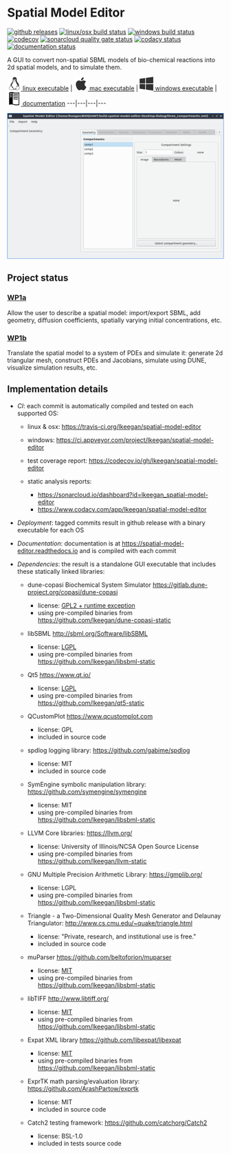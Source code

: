 # Spatial Model Editor
[![github releases](https://img.shields.io/github/release/lkeegan/spatial-model-editor.svg)](https://github.com/lkeegan/spatial-model-editor/releases)
[![linux/osx build status](https://travis-ci.org/lkeegan/spatial-model-editor.svg?branch=master)](https://travis-ci.org/lkeegan/spatial-model-editor)
[![windows build status](https://ci.appveyor.com/api/projects/status/0m87yyaalrrj5ndn/branch/master?svg=true)](https://ci.appveyor.com/project/lkeegan/spatial-model-editor/branch/master)
[![codecov](https://codecov.io/gh/lkeegan/spatial-model-editor/branch/master/graph/badge.svg)](https://codecov.io/gh/lkeegan/spatial-model-editor)
[![sonarcloud quality gate status](https://sonarcloud.io/api/project_badges/measure?project=lkeegan_spatial-model-editor&metric=alert_status)](https://sonarcloud.io/dashboard?id=lkeegan_spatial-model-editor)
[![codacy status](https://api.codacy.com/project/badge/Grade/2cc27d99b42041668944f41d88abeef0)](https://www.codacy.com/app/lkeegan/spatial-model-editor?utm_source=github.com&amp;utm_medium=referral&amp;utm_content=lkeegan/spatial-model-editor&amp;utm_campaign=Badge_Grade)
[![documentation status](https://readthedocs.org/projects/spatial-model-editor/badge/)](https://spatial-model-editor.readthedocs.io/en/latest/)

A GUI to convert non-spatial SBML models of bio-chemical reactions into 2d spatial models, and to simulate them.

[<img src="docs/img/icon-linux.png" width="32"> linux executable](https://github.com/lkeegan/spatial-model-editor/releases/latest/download/spatial-model-editor) |
[<img src="docs/img/icon-osx.png" width="32"> mac executable](https://github.com/lkeegan/spatial-model-editor/releases/latest/download/spatial-model-editor.dmg) |
[<img src="docs/img/icon-windows.png" width="32"> windows executable](https://github.com/lkeegan/spatial-model-editor/releases/latest/download/spatial-model-editor.exe) |
[<img src="docs/img/icon-docs.png" width="32"> documentation](https://spatial-model-editor.readthedocs.io/en/latest/)
---|---|---|---

![screenshot](docs/img/geometry.png)

## Project status

### [WP1a](https://github.com/lkeegan/spatial-model-editor/projects/1)
Allow the user to describe a spatial model: import/export SBML, add geometry, diffusion coefficients, spatially varying initial concentrations, etc.

### [WP1b](https://github.com/lkeegan/spatial-model-editor/projects/2)
Translate the spatial model to a system of PDEs and simulate it: generate 2d triangular mesh, construct PDEs and Jacobians, simulate using DUNE, visualize simulation results, etc.

## Implementation details

-   _CI_: each commit is automatically compiled and tested on each supported OS:

    -   linux & osx: <https://travis-ci.org/lkeegan/spatial-model-editor>

    -   windows: <https://ci.appveyor.com/project/lkeegan/spatial-model-editor>

    -   test coverage report: <https://codecov.io/gh/lkeegan/spatial-model-editor>

    -   static analysis reports:

        -   <https://sonarcloud.io/dashboard?id=lkeegan_spatial-model-editor>
        -   <https://www.codacy.com/app/lkeegan/spatial-model-editor>

-   _Deployment_: tagged commits result in github release with a binary executable for each OS

-   _Documentation_: documentation is at <https://spatial-model-editor.readthedocs.io> and is compiled with each commit

-   _Dependencies_: the result is a standalone GUI executable that includes these statically linked libraries:

    -   dune-copasi Biochemical System Simulator <https://gitlab.dune-project.org/copasi/dune-copasi>

        -   license: [GPL2 + runtime exception](https://dune-project.org/about/license/)
        -   using pre-compiled binaries from <https://github.com/lkeegan/dune-copasi-static>

    -   libSBML <http://sbml.org/Software/libSBML>

        -   license: [LGPL](http://sbml.org/Software/libSBML/LibSBML_License)
        -   using pre-compiled binaries from <https://github.com/lkeegan/libsbml-static>

    -   Qt5 <https://www.qt.io/>

        -   license: [LGPL](https://doc.qt.io/qt-5/lgpl.html)
        -   using pre-compiled binaries from <https://github.com/lkeegan/qt5-static>

    -   QCustomPlot <https://www.qcustomplot.com>

        -   license: GPL
        -   included in source code

    -   spdlog logging library: <https://github.com/gabime/spdlog>

        -   license: MIT
        -   included in source code

    -   SymEngine symbolic manipulation library: <https://github.com/symengine/symengine>

        -   license: MIT
        -   using pre-compiled binaries from <https://github.com/lkeegan/libsbml-static>

    -   LLVM Core libraries: <https://llvm.org/>

        -   license: University of Illinois/NCSA Open Source License
        -   using pre-compiled binaries from <https://github.com/lkeegan/llvm-static>

    -   GNU Multiple Precision Arithmetic Library: <https://gmplib.org/>

        -   license: LGPL
        -   using pre-compiled binaries from <https://github.com/lkeegan/libsbml-static>

    -   Triangle - a Two-Dimensional Quality Mesh Generator and Delaunay Triangulator: <http://www.cs.cmu.edu/~quake/triangle.html>

        -   license: "Private, research, and institutional use is free."
        -   included in source code

    -   muParser <https://github.com/beltoforion/muparser>

        -   license: [MIT](https://github.com/beltoforion/muparser/blob/master/License.txt)
        -   using pre-compiled binaries from <https://github.com/lkeegan/libsbml-static>

    -   libTIFF <http://www.libtiff.org/>

        -   license: [MIT](http://www.libtiff.org/misc.html)
        -   using pre-compiled binaries from <https://github.com/lkeegan/libsbml-static>

    -   Expat XML library <https://github.com/libexpat/libexpat>

        -   license: [MIT](https://github.com/libexpat/libexpat/blob/master/expat/COPYING)
        -   using pre-compiled binaries from <https://github.com/lkeegan/libsbml-static>

    -   ExprTK math parsing/evaluation library: <https://github.com/ArashPartow/exprtk>

        -   license: MIT
        -   included in source code

    -   Catch2 testing framework: <https://github.com/catchorg/Catch2>

        -   license: BSL-1.0
        -   included in tests source code
